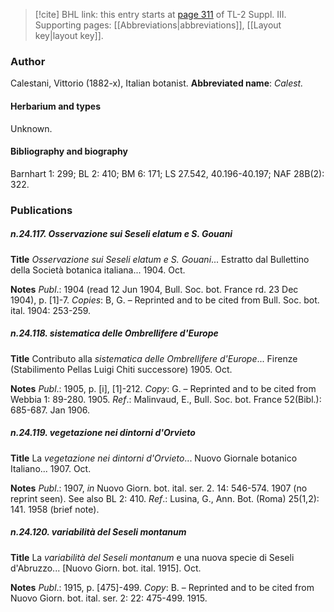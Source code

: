 > [!cite] BHL link: this entry starts at [page 311](https://www.biodiversitylibrary.org/page/33266618) of TL-2 Suppl. III.
> Supporting pages: [[Abbreviations|abbreviations]], [[Layout key|layout key]].

### Author

Calestani, Vittorio (1882-x), Italian botanist. 
**Abbreviated name**: *Calest.*

#### Herbarium and types

Unknown.

#### Bibliography and biography

Barnhart 1: 299; BL 2: 410; BM 6: 171; LS 27.542, 40.196-40.197; NAF 28B(2): 322.

### Publications

##### n.24.117. Osservazione sui Seseli elatum e S. Gouani

**Title**
*Osservazione sui Seseli elatum e S. Gouani*... Estratto dal Bullettino della Società botanica italiana... 1904. Oct.

**Notes**
*Publ*.: 1904 (read 12 Jun 1904, Bull. Soc. bot. France rd. 23 Dec 1904), p. \[1\]-7. *Copies*: B, G. – Reprinted and to be cited from Bull. Soc. bot. ital. 1904: 253-259.

##### n.24.118. sistematica delle Ombrellifere d'Europe

**Title**
Contributo alla *sistematica delle Ombrellifere d'Europe*... Firenze (Stabilimento Pellas Luigi Chiti successore) 1905. Oct.

**Notes**
*Publ*.: 1905, p. \[i\], \[1\]-212. *Copy*: G. – Reprinted and to be cited from Webbia 1: 89-280. 1905.
*Ref*.: Malinvaud, E., Bull. Soc. bot. France 52(Bibl.): 685-687. Jan 1906.

##### n.24.119. vegetazione nei dintorni d'Orvieto

**Title**
La *vegetazione nei dintorni d'Orvieto*... Nuovo Giornale botanico Italiano... 1907. Oct.

**Notes**
*Publ*.: 1907, *in* Nuovo Giorn. bot. ital. ser. 2. 14: 546-574. 1907 (no reprint seen). See also BL 2: 410.
*Ref*.: Lusina, G., Ann. Bot. (Roma) 25(1,2): 141. 1958 (brief note).

##### n.24.120. variabilità del Seseli montanum

**Title**
La *variabilità del Seseli montanum* e una nuova specie di Seseli d'Abruzzo... \[Nuovo Giorn. bot. ital. 1915\]. Oct.

**Notes**
*Publ*.: 1915, p. \[475\]-499. *Copy*: B. – Reprinted and to be cited from Nuovo Giorn. bot. ital. ser. 2: 22: 475-499. 1915.

